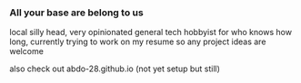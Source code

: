### All your base are belong to us

local silly head, very opinionated
general tech hobbyist for who knows how long, currently trying to work on my resume so any project ideas are welcome

also check out abdo-28.github.io (not yet setup but still)
